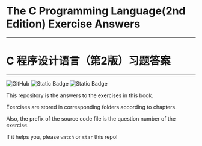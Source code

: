 # The C Programming Language(2nd Edition) Exercise Answers

----

# C 程序设计语言（第2版）习题答案

--------------------

![GitHub](https://img.shields.io/github/license/billtsui/the-c-programming-language-second-edition-exercises-answers)
![Static Badge](https://img.shields.io/badge/Apple%20clang-v14.0.3-brightgreen)
![Static Badge](https://img.shields.io/badge/C18-passing-brightgreen)

This repository is the answers to the exercises in this book.

Exercises are stored in corresponding folders according to chapters.

Also, the prefix of the source code file is the question number of the exercise.

If it helps you, please `watch` or `star` this repo!